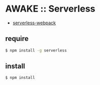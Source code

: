 AWAKE :: Serverless
===================

- [serverless-webpack](https://github.com/serverless-heaven/serverless-webpack)


## require

```bash
$ npm install -g serverless
```


## install

```bash
$ npm install
```
